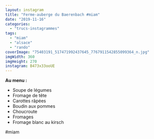 ```yaml
---
layout: instagram
title: "Ferme-auberge du Baerenbach #miam"
date: "2019-11-16"
categories: 
  - "trucs-instagrammes"
tags: 
  - "miam"
  - "alsace"
  - "rando"
coverImage: "75403191_517471992437645_7767911542855099364_n.jpg"
imgWidth: 360
imgHeight: 270
instagram: B473x33ooUE
---
```


**Au menu :**

- Soupe de légumes
- Fromage de tête
- Carottes râpées
- Boudin aux pommes
- Choucroute
- Fromages
- Fromage blanc au kirsch

#miam
